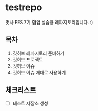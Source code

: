 # testrepo
멋사 FES 7기 협업 실습용 레파지토리입니다. :)
## 목차
1. 깃허브 레파지토리 준비하기
2. 깃허브 프로젝트
3. 깃허브 이슈
4. 깃허브 이슈 제대로 사용하기

## 체크리스트
- [ ] 테스트 저장소 생성
